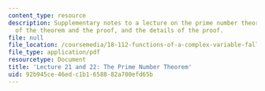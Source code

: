 ```yaml
---
content_type: resource
description: Supplementary notes to a lecture on the prime number theorem, the history
  of the theorem and the proof, and the details of the proof.
file: null
file_location: /coursemedia/18-112-functions-of-a-complex-variable-fall-2008/92b945ce46edc1b1658882a700efd65b_lecture21_22.pdf
file_type: application/pdf
resourcetype: Document
title: 'Lecture 21 and 22: The Prime Number Theorem'
uid: 92b945ce-46ed-c1b1-6588-82a700efd65b
---
```

